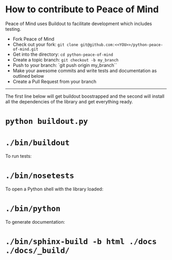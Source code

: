 # How to contribute to Peace of Mind

Peace of Mind uses Buildout to facilitate development which includes testing.

* Fork Peace of Mind
* Check out your fork: `git clone git@github.com:<<YOU>>/python-peace-of-mind.git`
* Get into the directory: `cd python-peace-of-mind`
* Create a topic branch: `git checkout -b my_branch`
* Push to your branch: `git push origin my_branch``
* Make your awesome commits and write tests and documentation as outlined below
* Create a Pull Request from your branch

-------------

The first line below will get buildout boostrapped and the second will install
all the dependencies of the library and get everything ready.

# `python buildout.py`
# `./bin/buildout`

To run tests:

# `./bin/nosetests`

To open a Python shell with the library loaded:

# `./bin/python`

To generate documentation:

# `./bin/sphinx-build -b html ./docs ./docs/_build/`
